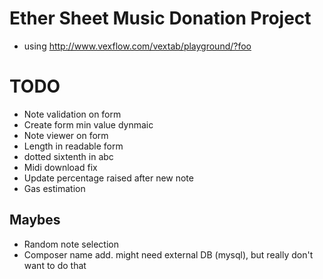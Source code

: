 # Ether Sheet Music Donation Project

- using http://www.vexflow.com/vextab/playground/?foo


# TODO

- Note validation on form
- Create form min value dynmaic
- Note viewer on form
- Length in readable form
- dotted sixtenth in abc
- Midi download fix
- Update percentage raised after new note
- Gas estimation


## Maybes
- Random note selection
- Composer name add. might need external DB (mysql), but really don't want to do that
